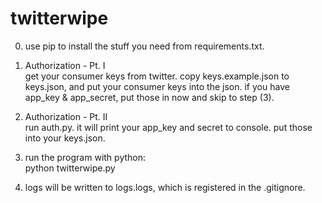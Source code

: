 # twitterwipe
0) use pip to install the stuff you need from requirements.txt.

1) Authorization - Pt. I  
get your consumer keys from twitter. copy keys.example.json to keys.json, and put your consumer keys into the json.
if you have app_key & app_secret, put those in now and skip to step (3).

2) Authorization - Pt. II  
run auth.py. it will print your app_key and secret to console. put those into your keys.json.

3) run the program with python:  
python twitterwipe.py

4) logs will be written to logs.logs, which is registered in the .gitignore.
